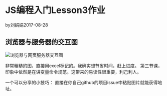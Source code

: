 # JS编程入门Lesson3作业

by刘娟娟2017-08-28

## 浏览器与服务器的交互图


![浏览器与网页服务器交互图](https://user-images.githubusercontent.com/31027645/29758481-79e7e21a-8be6-11e7-86bc-2fed0d2c3495.png)

非常粗糙的图，直接用excel标记的。我确实想节省时间，赶上进度。
第三节课，印象中依然是在讲变量命令规范。这带来的易读性很重要，利己利人。


一个可以分享的小技巧：
直接在你自己github的项目issue中粘贴图片就能获得地址。
